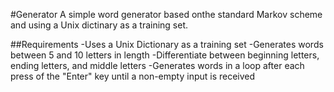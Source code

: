#Generator
A simple word generator based onthe standard Markov scheme and using a Unix dictinary as a training set.

##Requirements
-Uses a Unix Dictionary as a training set
-Generates words between 5 and 10 letters in length
-Differentiate between beginning letters, ending letters, and middle letters
-Generates words in a loop after each press of the "Enter" key until a non-empty input is received